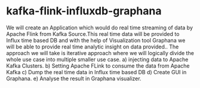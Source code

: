 # kafka-flink-influxdb-graphana
We will create an Application which would do real time streaming of data by Apache Flink from Kafka Source.This real time data will be provided to Influx time based DB and with the help of Visualization tool Graphana we will be able to provide real time analytic insight on data provided..
The approach we will take is iterative approach where we will logically divide the whole use case into multiple smaller use case.
a) injecting data to Apache Kafka Clusters.
b) Setting Apache FLink to consume the data from Apache Kafka
c) Dump the real time data in Influx time based DB
d) Create GUI in Graphana.
e) Analyse the result in Graphana visualizer.
